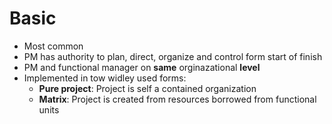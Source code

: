 # Basic
- Most common
- PM has authority to plan, direct, organize and control form start of finish
- PM and functional manager on **same** orginazational **level**
- Implemented in tow widley used forms:
	- **Pure project**: Project is self a contained organization
	- **Matrix**: Project is created from resources borrowed from functional units